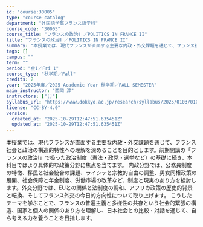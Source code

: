 ```yaml
---
id: "course:30005"
type: "course-catalog"
department: "外国語学部フランス語学科"
course_code: "30005"
course_title: "フランスの政治Ⅱ ／POLITICS IN FRANCE II"
title: "フランスの政治Ⅱ ／POLITICS IN FRANCE II"
summary: "本授業では、現代フランスが直面する主要な内政・外交課題を通じて、フランス社会と政治の構造的特性への理解を深めることを目的とします。前期開講の「フランスの政治Ⅰ」で扱った政治制度（憲法・政党・選挙など）の基礎に続き、本科目ではより具体的な政策…"
tags: []
campus: ""
term: ""
period: "金1／Fri 1"
course_type: "秋学期／Fall"
credits: 2
year: "2025年度／2025 Academic Year 秋学期／FALL SEMESTER"
main_instructor: "西岡 淳"
instructors: ["[]"]
syllabus_url: "https://www.dokkyo.ac.jp/research/syllabus/2025/0103/0103_30005_ja_JP.html"
license: "CC-BY-4.0"
version:
  created_at: "2025-10-29T12:47:51.635451Z"
  updated_at: "2025-10-29T12:47:51.635451Z"
---
```

本授業では、現代フランスが直面する主要な内政・外交課題を通じて、フランス社会と政治の構造的特性への理解を深めることを目的とします。前期開講の「フランスの政治Ⅰ」で扱った政治制度（憲法・政党・選挙など）の基礎に続き、本科目ではより具体的な政策分野に焦点を当てます。 内政分野では、公務員制度の特徴、移民と社会統合の課題、ライシテと宗教的自由の調整、男女同権政策の展開、社会保障と年金制度、労働市場の改革など、制度と現実のあり方を検討します。外交分野では、EUとの関係と法制度の調和、アフリカ政策の歴史的背景と転換、そしてフランス外交の今日的方向性について取り上げます。 こうしたテーマを学ぶことで、フランスの普遍主義と多様性の共存という社会的緊張の構造、国家と個人の関係のあり方を理解し、日本社会との比較・対話を通じて、自ら考える力を養うことを目指します。
